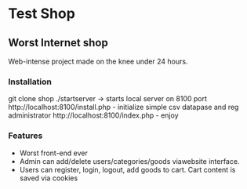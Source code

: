 # Test Shop
## Worst Internet shop

Web-intense project made on the knee under 24 hours.

### Installation

  git clone <link> shop
  ./startserver -> starts local server on 8100 port
  http://localhost:8100/install.php - initialize simple csv datapase and reg administrator
  http://localhost:8100/index.php - enjoy

### Features
- Worst front-end ever
- Admin can add/delete users/categories/goods viawebsite interface.
- Users can register, login, logout, add goods to cart. Cart content is saved via cookies


